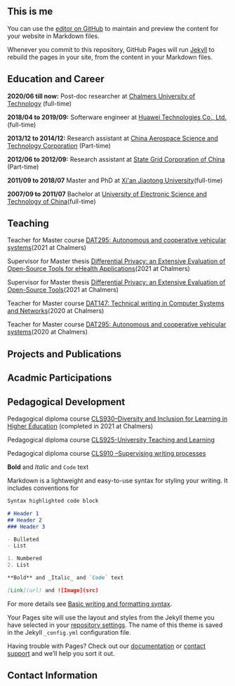 ## This is me

You can use the [editor on GitHub](https://github.com/slzhang-git/shiliang.github.io/edit/gh-pages/index.md) to maintain and preview the content for your website in Markdown files.

Whenever you commit to this repository, GitHub Pages will run [Jekyll](https://jekyllrb.com/) to rebuild the pages in your site, from the content in your Markdown files.

## **Education and Career**

**2020/06 till now:** Post-doc researcher at [Chalmers University of Technology](https://www.chalmers.se/en/Pages/default.aspx) (full-time) 

**2018/04 to 2019/09:** Softerware engineer at [Huawei Technologies Co., Ltd.](https://www.huawei.com/en/) (full-time) 

**2013/12 to 2014/12:** Research assistant at [China Aerospace Science and Technology Corporation](http://english.spacechina.com) (Part-time)

**2012/06 to 2012/09:** Research assistant at [State Grid Corporation of China](http://www.sgcc.com.cn/html/sgcc_main_en/index.shtml) (Part-time)

**2011/09 to 2018/07** Master and PhD at [Xi'an Jiaotong University](http://en.xjtu.edu.cn/)(full-time) 

**2007/09 to 2011/07** Bachelor at [University of Electronic Science and Technology of China](https://en.uestc.edu.cn/)(full-time) 

## **Teaching**

Teacher for Master course [DAT295: Autonomous and cooperative vehicular systems](https://chalmers.instructure.com/courses/11041/assignments/syllabus)(2021 at Chalmers)

Supervisor for Master thesis [Differential Privacy: an Extensive Evaluation of Open-Source Tools for eHealth Applications](https://masterthesis.cms.chalmers.se/content/differential-privacy-extensive-evaluation-open-source-tools-ehealth-applications)(2021 at Chalmers)

Supervisor for Master thesis [Differential Privacy: an Extensive Evaluation of Open-Source Tools](https://masterthesis.cms.chalmers.se/content/differential-privacy-extensive-evaluation-open-source-tools-httpschalmerszoomusj67483532068)(2021 at Chalmers)

Teacher for Master course [DAT147: Technical writing in Computer Systems and Networks](https://chalmers.instructure.com/courses/10296/assignments/syllabus)(2020 at Chalmers)

Teacher for Master course [DAT295: Autonomous and cooperative vehicular systems](https://chalmers.instructure.com/courses/11041/assignments/syllabus)(2020 at Chalmers)

## **Projects and Publications**

## **Acadmic Participations**

## **Pedagogical Development**

Pedagogical diploma course [CLS930–Diversity and Inclusion for Learning in Higher Education](https://chalmersuniversity.app.box.com/s/r8fw8ve1f2y2n3zc2mddr3kr8v37sg4i) (completed in 2021 at Chalmers)

Pedagogical diploma course [CLS925-University Teaching and Learning](https://chalmersuniversity.app.box.com/s/4suyobb5adcd022jmnkchfpfbh4t19ra) 

Pedagogical diploma course [CLS910 –Supervising writing processes](https://chalmersuniversity.app.box.com/s/tbpcugrl16fpktt93p8n25shkhxixuwh) 

**Bold** and _Italic_ and `Code` text

Markdown is a lightweight and easy-to-use syntax for styling your writing. It includes conventions for

```markdown
Syntax highlighted code block

# Header 1
## Header 2
### Header 3

- Bulleted
- List

1. Numbered
2. List

**Bold** and _Italic_ and `Code` text

[Link](url) and ![Image](src)
```

For more details see [Basic writing and formatting syntax](https://docs.github.com/en/github/writing-on-github/getting-started-with-writing-and-formatting-on-github/basic-writing-and-formatting-syntax).

Your Pages site will use the layout and styles from the Jekyll theme you have selected in your [repository settings](https://github.com/slzhang-git/shiliang.github.io/settings/pages). The name of this theme is saved in the Jekyll `_config.yml` configuration file.

Having trouble with Pages? Check out our [documentation](https://docs.github.com/categories/github-pages-basics/) or [contact support](https://support.github.com/contact) and we’ll help you sort it out.

## Contact Information
